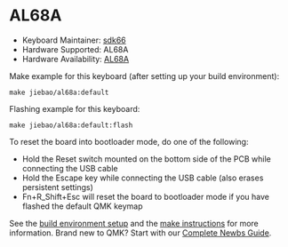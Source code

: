 # AL68A

* Keyboard Maintainer: [sdk66](https://github.com/sdk66)
* Hardware Supported: AL68A
* Hardware Availability: [AL68A](https://www.jiebao.com)

Make example for this keyboard (after setting up your build environment):

    make jiebao/al68a:default
        
Flashing example for this keyboard:

    make jiebao/al68a:default:flash

To reset the board into bootloader mode, do one of the following:

* Hold the Reset switch mounted on the bottom side of the PCB while connecting the USB cable
* Hold the Escape key while connecting the USB cable (also erases persistent settings)
* Fn+R_Shift+Esc will reset the board to bootloader mode if you have flashed the default QMK keymap

See the [build environment setup](https://docs.qmk.fm/#/getting_started_build_tools) and the [make instructions](https://docs.qmk.fm/#/getting_started_make_guide) for more information. Brand new to QMK? Start with our [Complete Newbs Guide](https://docs.qmk.fm/#/newbs).
